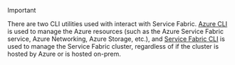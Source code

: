> [!IMPORTANT]
> There are two CLI utilities used with interact with Service Fabric. [Azure CLI](/cli/azure/get-started-with-azure-cli?view=azure-cli-latest) is used to manage the Azure resources (such as the Azure Service Fabric service, Azure Networking, Azure Storage, etc.), and [Service Fabric CLI](../articles/service-fabric/service-fabric-cli.md) is used to manage the Service Fabric cluster, regardless of if the cluster is hosted by Azure or is hosted on-prem.